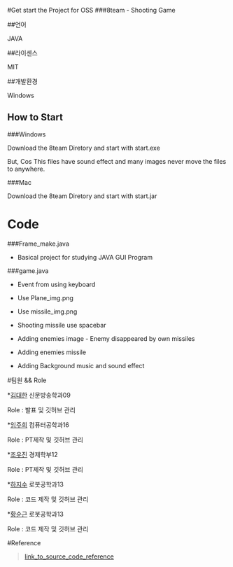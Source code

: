 #Get start the Project for OSS
###8team - Shooting Game



##언어

JAVA



##라이센스

MIT



##개발환경

Windows



## How to Start 

###Windows

Download the 8team Diretory and start with start.exe

But, Cos This files have sound effect and many images never move the files to anywhere.

###Mac

Download the 8team Diretory and start with start.jar



# Code
###Frame_make.java

* Basical project for studying JAVA GUI Program


###game.java

* Event from using keyboard
 
* Use Plane_img.png 

* Use missile_img.png

* Shooting missile use spacebar 

* Adding enemies image - Enemy disappeared by own missiles

* Adding enemies missile

* Adding Background music and sound effect



#팀원 && Role

*[김대한](http://KimDaehan.github.io) 신문방송학과09 

 Role : 발표 및 깃허브 관리


*[임주희](http://jssngg.github.io) 컴퓨터공학과16 

 Role : PT제작 및 깃허브 관리


*[조우진](https://woojin-jo.github.io/) 경제학부12

 Role :  PT제작 및 깃허브 관리


*[하지수](https://jeesooha.github.io/) 로봇공학과13 

 Role : 코드 제작 및 깃허브 관리


*[황순근](http://zoowx321.github.io/) 로봇공학과13

 Role : 코드 제작 및 깃허브 관리



#Reference
>[link_to_source_code_reference](http://blog.naver.com/dosem321/40170781167#)

